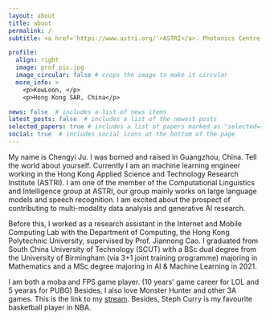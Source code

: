 ```yaml
---
layout: about
title: about
permalink: /
subtitle: <a href='https://www.astri.org/'>ASTRI</a>. Photonics Centre, 2 Science Park East Avenue, Hong Kong Science Park, Shatin, Hong Kong. 

profile:
  align: right
  image: prof_pic.jpg
  image_circular: false # crops the image to make it circular
  more_info: >
    <p>KowLoon, </p>
    <p>Hong Kong SAR, China</p>

news: false  # includes a list of news items
latest_posts: false  # includes a list of the newest posts
selected_papers: true # includes a list of papers marked as "selected={true}"
social: true  # includes social icons at the bottom of the page
---
```


My name is Chengyi Ju. I was borned and raised in Guangzhou, China. Tell the world about yourself. Currently I am an machine learning engineer working in the Hong Kong Applied Science and Technology Research Institute (ASTRI). I am one of the member of the Computational Linguistics and Intelligence group at ASTRI, our group mainly works on large language models and speech recognition. I am excited about the prospect of contributing to multi-modality data analysis and generative AI research.

Before this, I worked as a research assistant in the Internet and Mobile Computing Lab with the Department of Computing, the Hong Kong Polytechnic University, supervised by Prof. Jiannong Cao. I graduated from South China University of Technology (SCUT) with a BSc dual degree from the University of Birmingham (via 3+1 joint training programme) majoring in Mathematics and a MSc degree majoring in AI & Machine Learning in 2021.  

I am both a moba and FPS game player. (10 years' game career for LOL and 5 yearas for PUBG) Besides, I also love Monster Hunter and other 3A games. This is the link to my [stream](https://steamcommunity.com/profiles/76561198434869665/). Besides, Steph Curry is my favourite basketball player in NBA.
